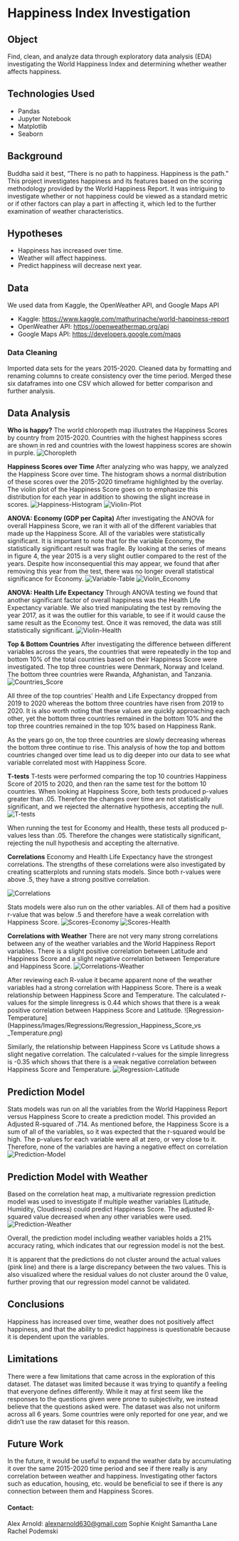 # Happiness Index Investigation

## Object
Find, clean, and analyze data through exploratory data analysis (EDA) investigating the World Happiness Index and determining whether weather affects happiness.

## Technologies Used
- Pandas
- Jupyter Notebook
- Matplotlib
- Seaborn

## Background
Buddha said it best, “There is no path to happiness. Happiness is the path.” This project investigates happiness and its features based on the scoring methodology provided by the World Happiness Report.  It was intriguing to investigate whether or not happiness could be viewed as a standard metric or if other factors can play a part in affecting it, which led to the further examination of weather characteristics.

## Hypotheses
- Happiness has increased over time.
- Weather will affect happiness.
- Predict happiness will decrease next year.

## Data
We used data from Kaggle, the OpenWeather API, and Google Maps API
- Kaggle: https://www.kaggle.com/mathurinache/world-happiness-report
- OpenWeather API: https://openweathermap.org/api
- Google Maps API: https://developers.google.com/maps

### Data Cleaning
Imported data sets for the years 2015-2020. Cleaned data by formatting and renaming columns to create consistency over the time period.  Merged these six dataframes into one CSV which allowed for better comparison and further analysis.

## Data Analysis
__Who is happy?__
The world chloropeth map illustrates the Happiness Scores by country from 2015-2020. Countries with the highest happiness scores are shown in red and countries with the lowest happiness scores are showin in purple.
![Choropleth](Happiness/Images/Heatmaps/choropleth.png)

__Happiness Scores over Time__
After analyzing who was happy, we analyzed the Happiness Score over time. The histogram shows a normal distribution of these scores over the 2015-2020 timeframe highlighted by the overlay. The violin plot of the Happiness Score goes on to emphasize this distribution for each year in addition to showing the slight increase in scores.
![Happiness-Histogram](Happiness/Images/Histograms/Histogram_of_Happiness_Score_Over_Time.png)
![Violin-Plot](Happiness/Images/Violin_Plots/Violin_Plot_of_Happiness_Score_Over_Time.png)

__ANOVA: Economy (GDP per Capita)__
After investigating the ANOVA for overall Happiness Score, we ran it with all of the different variables that made up the Happiness Score. All of the variables were statistically significant. It is important to note that for the variable Economy, the statistically significant result was fragile. By looking at the series of means in figure 4, the year 2015 is a very slight outlier compared to the rest of the years. Despite how inconsequential this may appear, we found that after removing this year from the test, there was no longer overall statistical significance for Economy.
![Variable-Table](Happiness/Images/Tables/variable_significance.png)
![Violin_Economy](Happiness/Images/Violin_Plots/Violin_Plot_of_Economy(GDP_per_Capita)Over_Time.png)

__ANOVA: Health Life Expectancy__
Through ANOVA testing we found that another significant factor of overall happiness was the Health Life Expectancy variable. We also tried manipulating the test by removing the year 2017, as it was the outlier for this variable, to see if it would cause the same result as the Economy test. Once it was removed, the data was still statistically significant.
![Violin-Health](Happiness/Images/Violin_Plots/Violin_Plot_of_Health_Life_Expectancy_Over_Time.png)

__Top & Bottom Countries__
After investigating the difference between different variables across the years, the countries that were repeatedly in the top and bottom 10% of the total countries based on their Happiness Score were investigated.  The top three countries were Denmark, Norway and Iceland. The bottom three countries were Rwanda, Afghanistan, and Tanzania.
![Countries_Score](Happiness/Images/Line_Charts/Top_and_Bottom_Countries_Happiness_Score_over_the_Years.png)

All three of the top countries' Health and Life Expectancy dropped from 2019 to 2020 whereas the bottom three countries have risen from 2019 to 2020. It is also worth noting that these values are quickly approaching each other, yet the bottom three countries remained in the bottom 10% and the top three countries remained in the top 10% based on Happiness Rank.

As the years go on, the top three countries are slowly decreasing whereas the bottom three continue to rise. This analysis of how the top and bottom countries changed over time lead us to dig deeper into our data to see what variable correlated most with Happiness Score.

__T-tests__
T-tests were performed comparing the top 10 countries Happiness Score of 2015 to 2020, and then ran the same test for the bottom 10 countries. When looking at Happiness Score, both tests produced p-values greater than .05. Therefore the changes over time are not statistically significant, and we rejected the alternative hypothesis, accepting the null.
![T-tests](Happiness/Images/Tables/t_tests.png)

When running the test for Economy and Health, these tests all produced p-values less than .05. Therefore the changes were statistically significant, rejecting the null hypothesis and accepting the alternative. 

__Correlations__
Economy and Health Life Expectancy have the strongest correlations. The strengths of these correlations were also investigated by creating scatterplots and running stats models.  Since both r-values were above .5, they have a strong positive correlation. 

![Correlations](Happiness/Images/Heatmaps/Happiness_Correlation_Heat_Map.png)

Stats models were also run on the other variables. All of them had a positive r-value that was below .5 and therefore have a weak correlation with Happiness Score.
![Scores-Economy](Happiness/Images/Tables/happiness_v_economy.png)
![Scores-Health](Happiness/Images/Tables/happiness_v_life_expenctancy.png)

__Correlations with Weather__
There are not very many strong correlations between any of the weather variables and the World Happiness Report variables. There is a slight positive correlation between Latitude and Happiness Score and a slight negative correlation between Temperature and Happiness Score. 
![Correlations-Weather](Happiness/Images/Heatmaps/Correlation_Heat_Map_Weather.png)

After reviewing each R-value it became apparent none of the weather variables had a strong correlation with Happiness Score.  There is a weak relationship between Happiness Score and Temperature. The calculated r-values for the simple linregress is 0.44 which shows that there is a weak positive correlation between Happiness Score and Latitude. 
![Regression-Temperature](Happiness/Images/Regressions/Regression_Happiness_Score_vs _Temperature.png)

Similarly, the relationship between Happiness Score vs Latitude shows a slight negative correlation. The calculated r-values for the simple linregress is -0.35 which shows that there is a weak negative correlation between Happiness Score and Temperature. 
![Regression-Latitude](Happiness/Images/Regressions/Regression_Happiness_Score_vs_Latitude.png)

## Prediction Model
Stats models was run on all the variables from the World Happiness Report versus Happiness Score to create a prediction model.  This provided an Adjusted R-squared of .714. As mentioned before, the Happiness Score is a sum of all of the variables, so it was expected that the r-squared would be high. The p-values for each variable were all at zero, or very close to it. Therefore, none of the variables are having a negative effect on correlation
![Prediction-Model](Happiness/Images/Tables/prediction.png)

## Prediction Model with Weather
Based on the correlation heat map, a multivariate regression prediction model was used to investigate if multiple weather variables (Latitude, Humidity, Cloudiness) could predict Happiness Score.  The adjusted R-squared value decreased when any other variables were used. 
![Prediction-Weather](Happiness/Images/Tables/prediction_weather.png)

Overall, the prediction model including weather variables holds a 21% accuracy rating, which indicates that our regression model is not the best. 

It is apparent that the predictions do not cluster around the actual values (pink line) and there is a large discrepancy between the two values. This is also visualized where the residual values do not cluster around the 0 value, further proving that our regression model cannot be validated. 

## Conclusions
Happiness has increased over time, weather does not positively affect happiness, and that the ability to predict happiness is questionable because it is dependent upon the variables.

## Limitations
There were a few limitations that came across in the exploration of this dataset. The dataset was limited because it was trying to quantify a feeling that everyone defines differently. While it may at first seem like the responses to the questions given were prone to subjectivity, we instead believe that the questions asked were. The dataset was also not uniform across all 6 years. Some countries were only reported for one year, and we didn’t use the raw dataset for this reason.

## Future Work
In the future, it would be useful to expand the weather data by accumulating it over the same 2015-2020 time period and see if there really is any correlation between weather and happiness. Investigating other factors such as education, housing, etc. would be beneficial to see if there is any connection between them and Happiness Scores.

#### Contact:
Alex Arnold: alexnarnold630@gmail.com
Sophie Knight
Samantha Lane
Rachel Podemski


